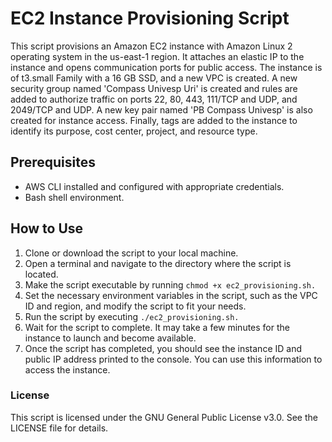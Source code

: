 # EC2 Instance Provisioning Script
This script provisions an Amazon EC2 instance with Amazon Linux 2 operating system in the us-east-1 region. It attaches an elastic IP to the instance and opens communication ports for public access. The instance is of t3.small Family with a 16 GB SSD, and a new VPC is created. A new security group named 'Compass Univesp Uri' is created and rules are added to authorize traffic on ports 22, 80, 443, 111/TCP and UDP, and 2049/TCP and UDP. A new key pair named 'PB Compass Univesp' is also created for instance access. Finally, tags are added to the instance to identify its purpose, cost center, project, and resource type.

## Prerequisites
* AWS CLI installed and configured with appropriate credentials.
* Bash shell environment.
## How to Use
1. Clone or download the script to your local machine.
2. Open a terminal and navigate to the directory where the script is located.
3. Make the script executable by running `chmod +x ec2_provisioning.sh.`
4. Set the necessary environment variables in the script, such as the VPC ID and region, and modify the script to fit your needs.
5. Run the script by executing  `./ec2_provisioning.sh.`
6. Wait for the script to complete. It may take a few minutes for the instance to launch and become available.
7. Once the script has completed, you should see the instance ID and public IP address printed to the console. You can use this information to access the instance.

### License
This script is licensed under the GNU General Public License v3.0. See the LICENSE file for details.
